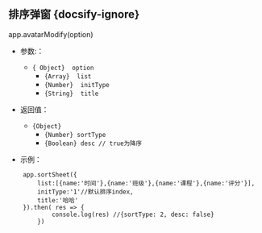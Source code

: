 ##  排序弹窗 {docsify-ignore}
app.avatarModify(option)


* 参数:：
  * ``{ Object}  option ``
    * ``{Array}  list``
    * ``{Number}  initType``
    * ``{String}  title``
    
 

* 返回值：
    * ``{Object}``
      * ``{Number} sortType``
      * ``{Boolean} desc // true为降序 ``
      
 
* 示例：
  
```
    app.sortSheet({
        list:[{name:'时间'},{name:'班级'},{name:'课程'},{name:'评分'}],
        initType:'1'//默认排序index,
        title:'哈哈'
    }).then( res => { 
            console.log(res) //{sortType: 2, desc: false}
        })

```